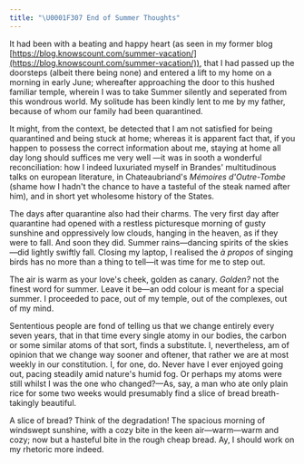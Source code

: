```yaml
---
title: "\U0001F307 End of Summer Thoughts"
---
```


It had been with a beating and happy heart (as seen in my former blog [https://blog.knowscount.com/summer-vacation/](https://blog.knowscount.com/summer-vacation/)), that I had passed up the doorsteps (albeit there being none) and entered a lift to my home on a morning in early June; whereafter approaching the door to this hushed familiar temple, wherein I was to take Summer silently and seperated from this wondrous world. My solitude has been kindly lent to me by my father, because of whom our family had been quarantined.

It might, from the context, be detected that I am not satisfied for being quarantined and being stuck at home; whereas it is apparent fact that, if you happen to possess the correct information about me, staying at home all day long should suffices me very well —it was in sooth a wonderful reconciliation: how I indeed luxuriated myself in Brandes' multitudinous talks on european literature, in Chateaubriand's *Mémoires d'Outre-Tombe* (shame how I hadn't the chance to have a tasteful of the steak named after him), and in short yet wholesome history of the States.

The days after quarantine also had their charms. The very first day after quarantine had opened with a restless picturesque morning of gusty sunshine and oppressively low clouds, hanging in the heaven, as if they were to fall. And soon they did. Summer rains—dancing spirits of the skies—did lightly swiftly fall. Closing my laptop, I realised the *à propos* of singing birds has no more than a thing to tell—it was time for me to step out. 

The air is warm as your love's cheek, golden as canary. *Golden?* not the finest word for summer. Leave it be—an odd colour is meant for a special summer. I proceeded to pace, out of my temple, out of the complexes, out of my mind.

Sententious people are fond of telling us that we change entirely every seven years, that in that time every single atomy in our bodies, the carbon or some similar atoms of that sort, finds a substitute. I, nevertheless, am of opinion that we change way sooner and oftener, that rather we are at most weekly in our constitution. I, for one, do. Never have I ever enjoyed going out, pacing steadily amid nature's humid fog. Or perhaps my atoms were still whilst I was the one who changed?—As, say, a man who ate only plain rice for some two weeks would presumably find a slice of bread breath-takingly beautiful.

A slice of bread? Think of the degradation! The spacious morning of windswept sunshine, with a cozy bite in the keen air—warm—warm and cozy; now but a hasteful bite in the rough cheap bread. Ay, I should work on my rhetoric more indeed.
